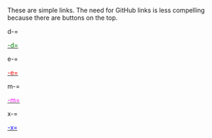 These are simple links.  The need for GitHub links is less compelling because there are buttons on the top.

d-=<a href=""><font color="green">

-d=</font></a>

e-=<a href=""><font color="red">

-e=</font></a>

m-=<a href=""><font color="magenta">

-m=</font></a>
  
x-=<a href=""><font color="blue">

-x=</font></a>
